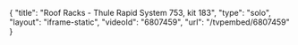 {
    "title": "Roof Racks - Thule Rapid System 753, kit 183",
    "type": "solo",
    "layout": "iframe-static",
    "videoId": "6807459",
    "url": "\/tvpembed\/6807459"
}